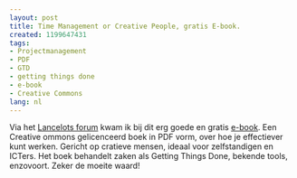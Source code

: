```yaml
---
layout: post
title: Time Management or Creative People, gratis E-book.
created: 1199647431
tags:
- Projectmanagement
- PDF
- GTD
- getting things done
- e-book
- Creative Commons
lang: nl
---
```

Via het [Lancelots forum](http://www.lancelots.nl/forum/showthread.php?p=10297#post10297) kwam ik bij dit erg goede en gratis [e-book](http://www.wishfulthinking.co.uk/blog/2007/12/03/time-management-for-creative-people-free-e-book/). Een Creative ommons gelicenceerd boek in PDF vorm, over hoe je effectiever kunt werken. Gericht op cratieve mensen, ideaal voor zelfstandigen en ICTers. Het boek behandelt zaken als Getting Things Done, bekende tools, enzovoort. Zeker de moeite waard!<!--break-->
